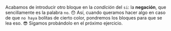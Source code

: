 Acabamos de introducir otro bloque en la _condición_ del `si`: la **negación**, que sencillamente es la palabra `no`. :hushed: Así, cuando queramos hacer algo en caso de que `no haya` bolitas de cierto color, pondremos los bloques para que se lea eso. :sunglasses: Sigamos probándolo en el próximo ejercicio.